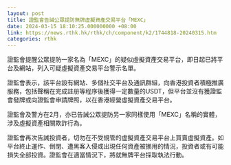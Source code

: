 ```yaml
---
layout: post
title: 證監會告誡公眾提防無牌虛擬資產交易平台「MEXC」
date: 2024-03-15 18:10:25.000000000 +08:00
link: https://news.rthk.hk/rthk/ch/component/k2/1744818-20240315.htm
categories: rthk
---
```


證監會提醒公眾提防一家名為「MEXC」的疑似虛擬資產交易平台，即日起已將平台及網站，列入可疑虛擬資產交易平台警示名單。

證監會表示，該平台設有網站、多個社交平台及通訊群組，向香港投資者積極推廣服務，包括聲稱在完成註册等程序後獲得一定數量的USDT，但平台並沒有獲證監會發牌或向證監會申請牌照，以在香港經營虛擬資產交易平台。

證監會及警方在2月，亦已告誡公眾提防另一家同樣使用「MEXC」名稱的實體，涉及虛擬資產相關欺詐行為。

證監會再次告誡投資者，切勿在不受規管的虛擬資產交易平台上買賣虛擬資產。如平台終止運作、倒閉、遭黑客入侵或出現任何資產被挪用的情況，投資者或有可能損失全部投資。證監會在適當情況下，將就無牌平台採取執法行動。
